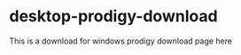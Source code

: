 # desktop-prodigy-download
This is a download for windows prodigy
                                                     download page here 
